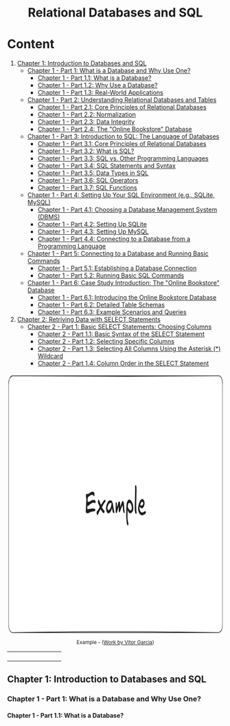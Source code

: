 <h1 align="center"> Relational Databases and SQL </h1>

# Content

1. [Chapter 1: Introduction to Databases and SQL](#chapter1)
    - [Chapter 1 - Part 1: What is a Database and Why Use One?](#chapter1part1)
      - [Chapter 1 - Part 1.1: What is a Database?](#chapter1part1.1)
      - [Chapter 1 - Part 1.2: Why Use a Database?](#chapter1part1.2)
      - [Chapter 1 - Part 1.3: Real-World Applications](#chapter1part1.3)
    - [Chapter 1 - Part 2: Understanding Relational Databases and Tables](#chapter1part2)
      - [Chapter 1 - Part 2.1: Core Principles of Relational Databases](#chapter1part2.1)
      - [Chapter 1 - Part 2.2: Normalization](#chapter1part2.2)
      - [Chapter 1 - Part 2.3: Data Integrity](#chapter1part2.3)
      - [Chapter 1 - Part 2.4: The "Online Bookstore" Database](#chapter1part2.4)
    - [Chapter 1 - Part 3: Introduction to SQL: The Language of Databases](#chapter1part3)
      - [Chapter 1 - Part 3.1: Core Principles of Relational Databases](#chapter1part3.1)
      - [Chapter 1 - Part 3.2: What is SQL?](#chapter1part3.2)
      - [Chapter 1 - Part 3.3: SQL vs. Other Programming Languages](#chapter1part3.3)
      - [Chapter 1 - Part 3.4: SQL Statements and Syntax](#chapter1part3.4)
      - [Chapter 1 - Part 3.5: Data Types in SQL](#chapter1part3.5)
      - [Chapter 1 - Part 3.6: SQL Operators](#chapter1part3.6)
      - [Chapter 1 - Part 3.7: SQL Functions](#chapter1part3.7)
    - [Chapter 1 - Part 4: Setting Up Your SQL Environment (e.g., SQLite, MySQL)](#chapter1part4)
      - [Chapter 1 - Part 4.1: Choosing a Database Management System (DBMS)](#chapter1part4.1)
      - [Chapter 1 - Part 4.2: Setting Up SQLite](#chapter1part4.2)
      - [Chapter 1 - Part 4.3: Setting Up MySQL](#chapter1part4.3)
      - [Chapter 1 - Part 4.4: Connecting to a Database from a Programming Language](#chapter1part4.4)
    - [Chapter 1 - Part 5: Connecting to a Database and Running Basic Commands](#chapter1part5)
      - [Chapter 1 - Part 5.1: Establishing a Database Connection](#chapter1part5.1)
      - [Chapter 1 - Part 5.2: Running Basic SQL Commands](#chapter1part5.2)
    - [Chapter 1 - Part 6: Case Study Introduction: The "Online Bookstore" Database](#chapter1part6)
      - [Chapter 1 - Part 6.1: Introducing the Online Bookstore Database](#chapter1part6.1)
      - [Chapter 1 - Part 6.2: Detailed Table Schemas](#chapter1part6.2)
      - [Chapter 1 - Part 6.3: Example Scenarios and Queries](#chapter1part6.3)
2. [Chapter 2: Retriving Data with SELECT Statements](#chapter2)
    - [Chapter 2 - Part 1: Basic SELECT Statements: Choosing Columns](#chapter2part1)
      - [Chapter 2 - Part 1.1: Basic Syntax of the SELECT Statement](#chapter2part1.1)
      - [Chapter 2 - Part 1.2: Selecting Specific Columns](#chapter2part1.2)
      - [Chapter 2 - Part 1.3: Selecting All Columns Using the Asterisk (*) Wildcard](#chapter2part1.3)
      - [Chapter 2 - Part 1.4: Column Order in the SELECT Statement](#chapter2part1.4)
  
<div align="center"><img src="img/example-w1054-h609.png" width=1054 height=609><br><sub>Example - (<a href='https://github.com/vitorstabile'>Work by Vitor Garcia</a>) </sub></div>

|               |                 |                 |                 |                 |                 |                 |                 |                 | 
| :-----------: | :-------------: | :-------------: | :-------------: | :-------------: | :-------------: | :-------------: | :-------------: | :-------------: |
|               |                 |                 |                 |                 |                 |                 |                 |                 |
|               |                 |                 |                 |                 |                 |                 |                 |                 |
|               |                 |                 |                 |                 |                 |                 |                 |                 |
|               |                 |                 |                 |                 |                 |                 |                 |                 |
  
## <a name="chapter1"></a>Chapter 1: Introduction to Databases and SQL

### <a name="chapter1part1"></a>Chapter 1 - Part 1: What is a Database and Why Use One?

#### <a name="chapter1part1.1"></a>Chapter 1 - Part 1.1: What is a Database?
